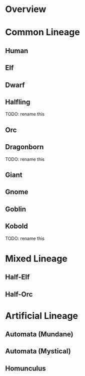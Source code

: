 # Overview

# Common Lineage

## Human

## Elf

## Dwarf

## Halfling
TODO: rename this

## Orc

## Dragonborn
TODO: rename this

## Giant

## Gnome

## Goblin

## Kobold
TODO: rename this

# Mixed Lineage

## Half-Elf

## Half-Orc

# Artificial Lineage

## Automata (Mundane)

## Automata (Mystical)

## Homunculus